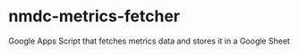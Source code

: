 # nmdc-metrics-fetcher
Google Apps Script that fetches metrics data and stores it in a Google Sheet
